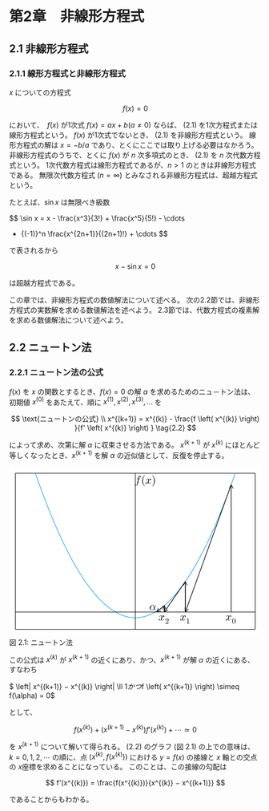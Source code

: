 # 第2章　非線形方程式

## 2.1 非線形方程式

### 2.1.1 線形方程式と非線形方程式

$x$ についての方程式

$$
f \left( x \right) = 0 \tag{2.1}
$$

において、　$f(x)$ が1次式 $f(x) = ax + b (a \neq 0)$ ならば、 $(2.1)$ を1次方程式または線形方程式という。
$f(x)$ が1次式でないとき、 $(2.1)$ を非線形方程式という。
線形方程式の解は $x = −b/a$ であり、とくにここでは取り上げる必要はなかろう。
非線形方程式のうちで、とくに $f(x)$ が $n$ 次多項式のとき、 $(2.1)$ を $n$ 次代数方程式という。
1次代数方程式は線形方程式であるが、$n > 1$ のときは非線形方程式である。
無限次代数方程式 $(n = \infty)$ とみなされる非線形方程式は、超越方程式という。

たとえば、$\sin x$ は無限べき級数

$$
\sin x = x - \frac{x^3}{3!} + \frac{x^5}{5!} - \cdots 
+ {(-1)}^n \frac{x^{2n+1}}{(2n+1)!} + \cdots
$$

で表されるから

$$
x − \sin x = 0
$$

は超越方程式である。

この章では、非線形方程式の数値解法について述べる。
次の2.2節では、非線形方程式の実数解を求める数値解法を述べよう。
2.3節では、代数方程式の複素解を求める数値解法について述べよう。

## 2.2 ニュートン法

### 2.2.1 ニュートン法の公式

$f(x)$ を $x$ の関数とするとき、$f(x) = 0$ の解 $\alpha$ を求めるためのニュ－トン法は、
初期値 $x^{(0)}$ をあたえて、順に $x^{(1)}, x^{(2)}, x^{(3)}, ...$ を

$$
\text{ニュートンの公式} \\
x^{(k+1)} = x^{(k)} - \frac{f \left( x^{(k)} \right) }{f' \left( x^{(k)} \right) }
\tag{2.2}
$$

によって求め、次第に解 $\alpha$ に収束させる方法である。
$x^{(k+1)}$ が $x^{(k)}$ にほとんど等しくなったとき、$x^{(k+1)}$ を解 $\alpha$ の近似値として、反復を停止する。

![図 2.1: ニュートン法](../img/fig2-1.svg)  
図 2.1: ニュートン法

この公式は $x^{(k)}$ が $x^{(k+1)}$ の近くにあり、かつ、$x^{(k+1)}$ が解 $\alpha$ の近くにある、すなわち

$ \left| x^{(k+1)} − x^{(k)} \right| \ll 1$　かつ　$f \left( x^{(k+1)} \right) \simeq f(\alpha) = 0$

として、

$$
f(x^{(k)}) + (x^{(k+1)} − x^{(k)})f'(x^{(k)}) + \cdots \simeq  0
$$

を $x^{(k+1)}$ について解いて得られる。
$(2.2)$ のグラフ (図 2.1) の上での意味は、 $k = 0, 1, 2, \cdots$ の順に、点 $(x^{(k)}, f(x^{(k)}))$ における $y = f(x)$ の接線と $x$ 軸との交点の $x$座標を求めることになっている。
このことは、この接線の勾配は

$$
f'(x^{(k)}) = \frac{f(x^{(k)})}{x^{(k)} − x^{(k+1)}}
$$

であることからもわかる。
<!-- ニュ－トン法の手順を表す PAD を図 2.2 に示す。 -->
